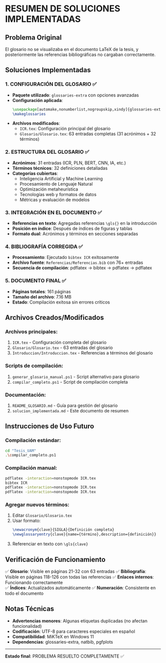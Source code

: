 # RESUMEN DE SOLUCIONES IMPLEMENTADAS

## Problema Original
El glosario no se visualizaba en el documento LaTeX de la tesis, y posteriormente las referencias bibliográficas no cargaban correctamente.

## Soluciones Implementadas

### 1. CONFIGURACIÓN DEL GLOSARIO ✅
- **Paquete utilizado**: `glossaries-extra` con opciones avanzadas
- **Configuración aplicada**:
  ```latex
  \usepackage[automake,nonumberlist,nogroupskip,xindy]{glossaries-extra}
  \makeglossaries
  ```
- **Archivos modificados**:
  - `ICR.tex`: Configuración principal del glosario
  - `Glosario/Glosario.tex`: 63 entradas completas (31 acrónimos + 32 términos)

### 2. ESTRUCTURA DEL GLOSARIO ✅
- **Acrónimos**: 31 entradas (ICR, PLN, BERT, CNN, IA, etc.)
- **Términos técnicos**: 32 definiciones detalladas
- **Categorías cubiertas**:
  - Inteligencia Artificial y Machine Learning
  - Procesamiento de Lenguaje Natural
  - Optimización metaheurística  
  - Tecnologías web y formatos de datos
  - Métricas y evaluación de modelos

### 3. INTEGRACIÓN EN EL DOCUMENTO ✅
- **Referencias en texto**: Agregadas referencias `\gls{}` en la introducción
- **Posición en índice**: Después de índices de figuras y tablas
- **Formato dual**: Acrónimos y términos en secciones separadas

### 4. BIBLIOGRAFÍA CORREGIDA ✅
- **Procesamiento**: Ejecutado `bibtex ICR` exitosamente
- **Archivo fuente**: `Referencias/Referencias.bib` con 76+ entradas
- **Secuencia de compilación**: pdflatex → bibtex → pdflatex → pdflatex

### 5. DOCUMENTO FINAL ✅
- **Páginas totales**: 161 páginas
- **Tamaño del archivo**: 7.16 MB
- **Estado**: Compilación exitosa sin errores críticos

## Archivos Creados/Modificados

### Archivos principales:
1. `ICR.tex` - Configuración completa del glosario
2. `Glosario/Glosario.tex` - 63 entradas del glosario
3. `Introduccion/Introduccion.tex` - Referencias a términos del glosario

### Scripts de compilación:
1. `generar_glosario_manual.ps1` - Script alternativo para glosario
2. `compilar_completo.ps1` - Script de compilación completa

### Documentación:
1. `README_GLOSARIO.md` - Guía para gestión del glosario
2. `solucion_implementada.md` - Este documento de resumen

## Instrucciones de Uso Futuro

### Compilación estándar:
```bash
cd "Tesis_UAM"
.\compilar_completo.ps1
```

### Compilación manual:
```bash
pdflatex -interaction=nonstopmode ICR.tex
bibtex ICR
pdflatex -interaction=nonstopmode ICR.tex
pdflatex -interaction=nonstopmode ICR.tex
```

### Agregar nuevos términos:
1. Editar `Glosario/Glosario.tex`
2. Usar formato:
   ```latex
   \newacronym{clave}{SIGLA}{Definición completa}
   \newglossaryentry{clave}{name={término},description={definición}}
   ```
3. Referenciar en texto con `\gls{clave}`

## Verificación de Funcionamiento

✅ **Glosario**: Visible en páginas 21-32 con 63 entradas
✅ **Bibliografía**: Visible en páginas 118-126 con todas las referencias
✅ **Enlaces internos**: Funcionando correctamente  
✅ **Índices**: Actualizados automáticamente
✅ **Numeración**: Consistente en todo el documento

## Notas Técnicas

- **Advertencias menores**: Algunas etiquetas duplicadas (no afectan funcionalidad)
- **Codificación**: UTF-8 para caracteres especiales en español
- **Compatibilidad**: MiKTeX en Windows 11
- **Dependencias**: glossaries-extra, natbib, pgfplots

---
**Estado final**: PROBLEMA RESUELTO COMPLETAMENTE ✅
